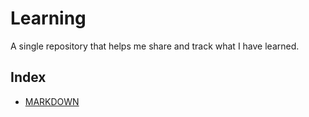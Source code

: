 # Learning

A single repository that helps me share and track what I have learned.

## Index

- [MARKDOWN](Markdown/README.md)
